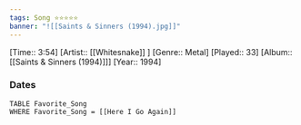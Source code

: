 ```yaml
---
tags: Song ⭐⭐⭐⭐⭐ 
banner: "![[Saints & Sinners (1994).jpg]]"
---
```

[Time:: 3:54]
[Artist:: [[Whitesnake]] ]
[Genre:: Metal]
[Played:: 33]
[Album:: [[Saints & Sinners (1994)]]]
[Year:: 1994]
### Dates
````dataview
TABLE Favorite_Song
WHERE Favorite_Song = [[Here I Go Again]]
````